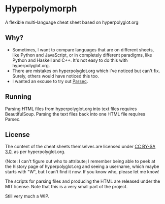 # Hyperpolymorph

A flexible multi-language cheat sheet based on hyperpolyglot.org

## Why?

- Sometimes, I want to compare languages that are on different sheets, like Python and JavaScript, or in completely different paradigms, like Python and Haskell and C++. It's not easy to do this with hyperpolyglot.org.
- There are mistakes on hyperpolyglot.org which I've noticed but can't fix. Surely, others would have noticed this too.
- I wanted an excuse to try out [Parsec](http://www.haskell.org/haskellwiki/Parsec).

## Running

Parsing HTML files from hyperpolyglot.org into text files requires BeautifulSoup. Parsing the text files back into one HTML file requires Parsec.

## License

The content of the cheat sheets themselves are licensed under [CC BY-SA 3.0](http://creativecommons.org/licenses/by-sa/3.0/), as per hyperpolyglot.org.

(Note: I can't figure out who to attribute; I remember being able to peek at the history page of hyperpolyglot.org and seeing a username, which maybe starts with "W", but I can't find it now. If you know who, please let me know!

The scripts for parsing files and producing the HTML are released under the MIT license. Note that this is a very small part of the project.

Still very much a WIP.

